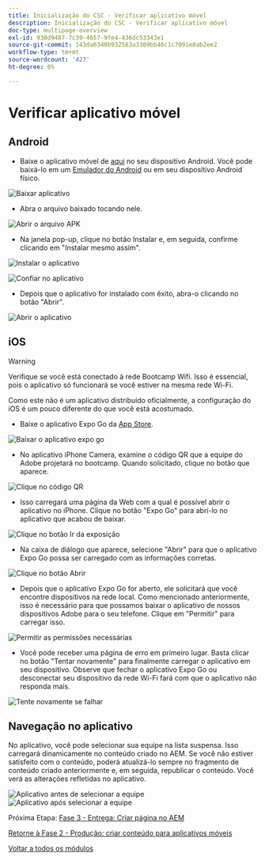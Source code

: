 ```yaml
---
title: Inicialização do CSC - Verificar aplicativo móvel
description: Inicialização do CSC - Verificar aplicativo móvel
doc-type: multipage-overview
exl-id: 930d9487-7c39-4657-9fe4-436dc53343e1
source-git-commit: 143da6340b932563a3309bb46c1c7091e0ab2ee2
workflow-type: tm+mt
source-wordcount: '427'
ht-degree: 0%

---
```


# Verificar aplicativo móvel

## Android

- Baixe o aplicativo móvel de [aqui](https://tinyurl.com/CSCBootcampApp) no seu dispositivo Android. Você pode baixá-lo em um [Emulador do Android](https://developer.android.com/studio/run/emulator) ou em seu dispositivo Android físico.

![Baixar aplicativo](./images/delivery-app-android-download.png)

- Abra o arquivo baixado tocando nele.

![Abrir o arquivo APK](./images/delivery-app-android-install.png)

- Na janela pop-up, clique no botão Instalar e, em seguida, confirme clicando em &quot;Instalar mesmo assim&quot;.

![Instalar o aplicativo](./images/delivery-app-android-install-prompt.png)

![Confiar no aplicativo](./images/delivery-app-android-install-anyway.png)

- Depois que o aplicativo for instalado com êxito, abra-o clicando no botão &quot;Abrir&quot;.

![Abrir o aplicativo](./images/delivery-app-android-open.png)


## iOS

>[!WARNING]
>
> Verifique se você está conectado à rede Bootcamp Wifi. Isso é essencial, pois o aplicativo só funcionará se você estiver na mesma rede Wi-Fi.

Como este não é um aplicativo distribuído oficialmente, a configuração do iOS é um pouco diferente do que você está acostumado.

- Baixe o aplicativo Expo Go da [App Store](https://itunes.apple.com/app/apple-store/id982107779).

![Baixar o aplicativo expo go](./images/delivery-app-ios-download.png)

- No aplicativo iPhone Camera, examine o código QR que a equipe do Adobe projetará no bootcamp. Quando solicitado, clique no botão que aparece.

![Clique no código QR](./images/delivery-app-ios-scan.png)

- Isso carregará uma página da Web com a qual é possível abrir o aplicativo no iPhone. Clique no botão &quot;Expo Go&quot; para abri-lo no aplicativo que acabou de baixar.

![Clique no botão Ir da exposição](./images/delivery-app-ios-open-expo.png)

- Na caixa de diálogo que aparece, selecione &quot;Abrir&quot; para que o aplicativo Expo Go possa ser carregado com as informações corretas.

![Clique no botão Abrir](./images/delivery-app-ios-open.png)

- Depois que o aplicativo Expo Go for aberto, ele solicitará que você encontre dispositivos na rede local. Como mencionado anteriormente, isso é necessário para que possamos baixar o aplicativo de nossos dispositivos Adobe para o seu telefone. Clique em &quot;Permitir&quot; para carregar isso.

![Permitir as permissões necessárias](./images/delivery-app-ios-allow.png)

- Você pode receber uma página de erro em primeiro lugar. Basta clicar no botão &quot;Tentar novamente&quot; para finalmente carregar o aplicativo em seu dispositivo. Observe que fechar o aplicativo Expo Go ou desconectar seu dispositivo da rede Wi-Fi fará com que o aplicativo não responda mais.

![Tente novamente se falhar](./images/delivery-app-ios-retry.png)

## Navegação no aplicativo

No aplicativo, você pode selecionar sua equipe na lista suspensa. Isso carregará dinamicamente no conteúdo criado no AEM. Se você não estiver satisfeito com o conteúdo, poderá atualizá-lo sempre no fragmento de conteúdo criado anteriormente e, em seguida, republicar o conteúdo. Você verá as alterações refletidas no aplicativo.

![Aplicativo antes de selecionar a equipe](./images/delivery-app-initial.png)
![Aplicativo após selecionar a equipe](./images/delivery-app-loaded.png)

Próxima Etapa: [Fase 3 - Entrega: Criar página no AEM](./page-in-aem.md)

[Retorne à Fase 2 - Produção: criar conteúdo para aplicativos móveis](../production/app.md)

[Voltar a todos os módulos](../../overview.md)
